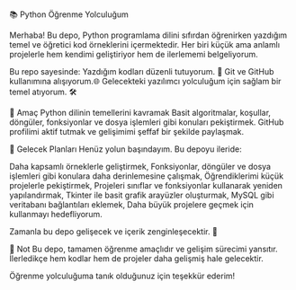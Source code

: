 📚 Python Öğrenme Yolculuğum

Merhaba!
Bu depo, Python programlama dilini sıfırdan öğrenirken yazdığım temel ve öğretici kod örneklerini içermektedir.
Her biri küçük ama anlamlı projelerle hem kendimi geliştiriyor hem de ilerlememi belgeliyorum.

Bu repo sayesinde:
Yazdığım kodları düzenli tutuyorum. 📂
Git ve GitHub kullanımına alışıyorum.🌐
Gelecekteki yazılımcı yolculuğum için sağlam bir temel atıyorum. 🛠

🎯 Amaç
Python dilinin temellerini kavramak
Basit algoritmalar, koşullar, döngüler, fonksiyonlar ve dosya işlemleri gibi konuları pekiştirmek.
GitHub profilimi aktif tutmak ve gelişimimi şeffaf bir şekilde paylaşmak.


🚀 Gelecek Planları
Henüz yolun başındayım. Bu depoyu ileride:

Daha kapsamlı örneklerle geliştirmek,
Fonksiyonlar, döngüler ve dosya işlemleri gibi konulara daha derinlemesine çalışmak,
Öğrendiklerimi küçük projelerle pekiştirmek,
Projeleri sınıflar ve fonksiyonlar kullanarak yeniden yapılandırmak,
Tkinter ile basit grafik arayüzler oluşturmak,
MySQL gibi veritabanı bağlantıları eklemek,
Daha büyük projelere geçmek için kullanmayı hedefliyorum.

Zamanla bu depo gelişecek ve içerik zenginleşecektir. 🌱


💬 Not
Bu depo, tamamen öğrenme amaçlıdır ve gelişim sürecimi yansıtır.
İlerledikçe hem kodlar hem de projeler daha gelişmiş hale gelecektir.







Öğrenme yolculuğuma tanık olduğunuz için teşekkür ederim!

